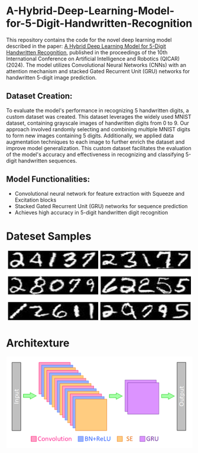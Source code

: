 # A-Hybrid-Deep-Learning-Model-for-5-Digit-Handwritten-Recognition

This repository contains the code for the novel deep learning model described in the paper: [A Hybrid Deep Learning Model for 5-Digit Handwritten Recognition](https://ieeexplore.ieee.org/abstract/document/10496604), published in the proceedings of the 10th International Conference on Artificial Intelligence and Robotics (QICAR) (2024). The model utilizes Convolutional Neural Networks (CNNs) with an attention mechanism and stacked Gated Recurrent Unit (GRU) networks for handwritten 5-digit image prediction.

## Dataset Creation:

To evaluate the model's performance in recognizing 5 handwritten digits, a custom dataset was created. This dataset leverages the widely used MNIST dataset, containing grayscale images of handwritten digits from 0 to 9. Our approach involved randomly selecting and combining multiple MNIST digits to form new images containing 5 digits. Additionally, we applied data augmentation techniques to each image to further enrich the dataset and improve model generalization. This custom dataset facilitates the evaluation of the model's accuracy and effectiveness in recognizing and classifying 5-digit handwritten sequences.

## Model Functionalities:

* Convolutional neural network for feature extraction with Squeeze and Excitation blocks
* Stacked Gated Recurrent Unit (GRU) networks for sequence prediction
* Achieves high accuracy in 5-digit handwritten digit recognition

# Dateset Samples
![Samples](Dataset_samples.png)

# Architexture
![Architecture](Architecture.png)
